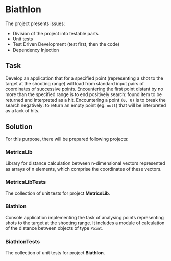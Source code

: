 ﻿# Biathlon

The project presents issues:

- Division of the project into testable parts
- Unit tests
- Test Driven Development (test first, then the code)
- Dependency Injection

## Task

Develop an application that for a specified point (representing a shot to the target at the shooting range) will load from standard input pairs of coordinates of successive points. Encountering the first point distant by no more than the specified range is to end positively search: found item to be returned and interpreted as a hit. Encountering a point `(0, 0)` is to break the search negatively: to return an empty point (eg. `null`) that will be interpreted as a lack of hits.

## Solution

For this purpose, there will be prepared following projects:

### MetricsLib

Library for distance calculation between n-dimensional vectors represented as arrays of n elements, which comprise the coordinates of these vectors.

### MetricsLibTests

The collection of unit tests for project **MetricsLib**.

### Biathlon

Console application implementing the task of analysing points representing shots to the target at the shooting range.
It includes a module of calculation of the distance between objects of type `Point`.

### BiathlonTests

The collection of unit tests for project **Biathlon**.
